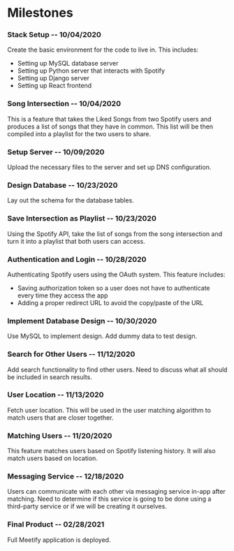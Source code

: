 # Milestones  

### Stack Setup -- 10/04/2020  
Create the basic environment for the code to live in. This includes:  
* Setting up MySQL database server  
* Setting up Python server that interacts with Spotify  
* Setting up Django server  
* Setting up React frontend  

### Song Intersection -- 10/04/2020  
This is a feature that takes the Liked Songs from two Spotify users and produces a list of songs that they have in common. This list will be then compiled into a playlist for the two users to share.  

### Setup Server -- 10/09/2020  
Upload the necessary files to the server and set up DNS configuration.  

### Design Database -- 10/23/2020  
Lay out the schema for the database tables.  

### Save Intersection as Playlist -- 10/23/2020  
Using the Spotify API, take the list of songs from the song intersection and turn it into a playlist that both users can access.  

### Authentication and Login -- 10/28/2020  
Authenticating Spotify users using the OAuth system. This feature includes:  
* Saving authorization token so a user does not have to authenticate every time they access the app  
* Adding a proper redirect URL to avoid the copy/paste of the URL  

### Implement Database Design -- 10/30/2020  
Use MySQL to implement design. Add dummy data to test design.  

### Search for Other Users -- 11/12/2020  
Add search functionality to find other users. Need to discuss what all should be included in search results.  

### User Location -- 11/13/2020  
Fetch user location. This will be used in the user matching algorithm to match users that are closer together.  

### Matching Users -- 11/20/2020  
This feature matches users based on Spotify listening history. It will also match users based on location.  

### Messaging Service -- 12/18/2020  
Users can communicate with each other via messaging service in-app after matching. Need to determine if this service is going to be done using a third-party service or if we will be creating it ourselves.  

### Final Product -- 02/28/2021  
Full Meetify application is deployed.  


